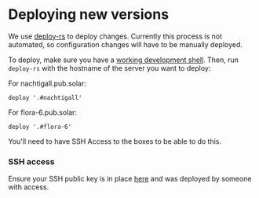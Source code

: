 # Deploying new versions

We use [deploy-rs](https://github.com/serokell/deploy-rs) to deploy changes. Currently this process is not automated, so configuration changes will have to be manually deployed.

To deploy, make sure you have a [working development shell](./development-shell.md). Then, run `deploy-rs` with the hostname of the server you want to deploy:

For nachtigall.pub.solar:
```
deploy '.#nachtigall'
```

For flora-6.pub.solar:
```
deploy '.#flora-6'
```

You'll need to have SSH Access to the boxes to be able to do this.

### SSH access
Ensure your SSH public key is in place [here](./public-keys/admins.nix) and was deployed by someone with access.
